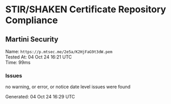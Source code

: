 # STIR/SHAKEN Certificate Repository Compliance

## Martini Security

Name: `https://p.mtsec.me/2e5a/K2HjFaG9t3dW.pem`\
Tested At: 04 Oct 24 16:21 UTC\
Time: 99ms

### Issues

no warning, or error, or notice date level issues were found

Generated: 04 Oct 24 16:29 UTC